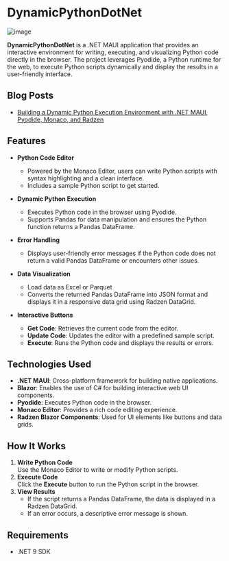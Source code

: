 # DynamicPythonDotNet

![image](https://github.com/user-attachments/assets/61b1d8fd-82de-41a3-ad33-219cea15b48b)

**DynamicPythonDotNet** is a .NET MAUI application that provides an interactive environment for writing, executing, and visualizing Python code directly in the browser. The project leverages Pyodide, a Python runtime for the web, to execute Python scripts dynamically and display the results in a user-friendly interface.

## Blog Posts

- [Building a Dynamic Python Execution Environment with .NET MAUI, Pyodide, Monaco, and Radzen](https://blazorhelpwebsite.com/ViewBlogPost/20073)

## Features

- **Python Code Editor**  
  - Powered by the Monaco Editor, users can write Python scripts with syntax highlighting and a clean interface.  
  - Includes a sample Python script to get started.

- **Dynamic Python Execution**  
  - Executes Python code in the browser using Pyodide.  
  - Supports Pandas for data manipulation and ensures the Python function returns a Pandas DataFrame.

- **Error Handling**  
  - Displays user-friendly error messages if the Python code does not return a valid Pandas DataFrame or encounters other issues.

- **Data Visualization**  
  - Load data as Excel or Parquet
  - Converts the returned Pandas DataFrame into JSON format and displays it in a responsive data grid using Radzen DataGrid.

- **Interactive Buttons**  
  - **Get Code**: Retrieves the current code from the editor.  
  - **Update Code**: Updates the editor with a predefined sample script.  
  - **Execute**: Runs the Python code and displays the results or errors.

## Technologies Used

- **.NET MAUI**: Cross-platform framework for building native applications.  
- **Blazor**: Enables the use of C# for building interactive web UI components.  
- **Pyodide**: Executes Python code in the browser.  
- **Monaco Editor**: Provides a rich code editing experience.  
- **Radzen Blazor Components**: Used for UI elements like buttons and data grids.  

## How It Works

1. **Write Python Code**  
   Use the Monaco Editor to write or modify Python scripts.  
2. **Execute Code**  
   Click the **Execute** button to run the Python script in the browser.  
3. **View Results**  
   - If the script returns a Pandas DataFrame, the data is displayed in a Radzen DataGrid.  
   - If an error occurs, a descriptive error message is shown.

## Requirements

- .NET 9 SDK  

